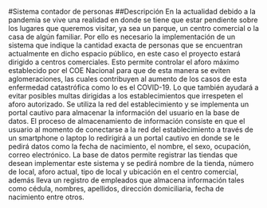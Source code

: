 #Sistema contador de personas
##Descripción
En la actualidad debido a la pandemia se vive una realidad en donde se tiene que estar pendiente sobre los lugares que queremos visitar, ya sea un parque, un centro comercial o la casa de algún familiar. Por ello es necesario la implementación de un sistema que indique la cantidad exacta de personas que se encuentran actualmente en dicho espacio público, en este caso el proyecto estará dirigido a centros comerciales. Esto permite controlar el aforo máximo establecido por el COE Nacional para que de esta manera se eviten aglomeraciones, las cuales contribuyen al aumento de los casos de esta enfermedad catastrófica como lo es el COVID-19. Lo que también ayudará a evitar posibles multas dirigidas a los establecimientos que irrespeten el aforo autorizado.
Se utiliza la red del establecimiento y se implementa un portal cautivo para almacenar la información del usuario en la base de datos. El proceso de almacenamiento de información consiste en que el usuario al momento de conectarse a la red del establecimiento a través de un smartphone o laptop lo redirigirá a un portal cautivo en donde se le pedirá datos como la fecha de nacimiento, el nombre, el sexo, ocupación, correo electrónico. La base de datos permite registrar las tiendas que desean implementar este sistema y se pedirá nombre de la tienda, número de local, aforo actual, tipo de local y ubicación en el centro comercial, además lleva un registro de empleados que almacena información tales como cédula, nombres, apellidos, dirección domiciliaria, fecha de nacimiento entre otros.
